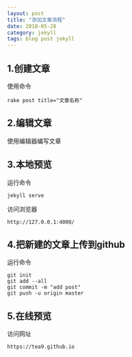 ```yaml
---
layout: post
title: "添加文章流程"
date: 2018-05-28
category: jekyll
tags: blog post jekyll
---
```


## 1.创建文章
使用命令  
	
	rake post title="文章名称"

## 2.编辑文章
使用编辑器编写文章
## 3.本地预览
运行命令

	jekyll serve

访问浏览器
	
	http://127.0.0.1:4000/

## 4.把新建的文章上传到github
运行命令
	
	git init
	git add --all
	git commit -m "add post"
	git push -u origin master

## 5.在线预览
访问网址
	
	https://tea9.github.io
